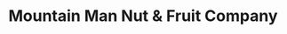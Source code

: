 ---
title: "Mountain Man Nut & Fruit Company"
url: /elizabeth/mountain-man-nut-and-fruit-company/
shop: confectionery
---